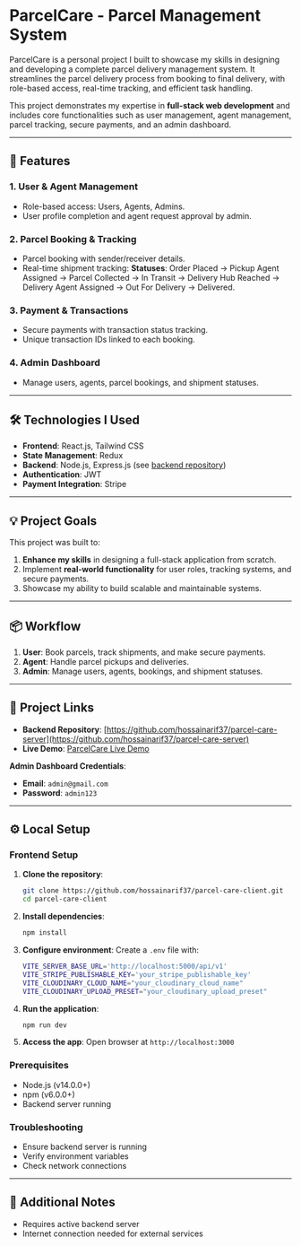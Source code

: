 # ParcelCare - Parcel Management System
ParcelCare is a personal project I built to showcase my skills in designing and developing a complete parcel delivery management system. It streamlines the parcel delivery process from booking to final delivery, with role-based access, real-time tracking, and efficient task handling.

This project demonstrates my expertise in **full-stack web development** and includes core functionalities such as user management, agent management, parcel tracking, secure payments, and an admin dashboard.

---

## 🚀 Features
### **1. User & Agent Management**
- Role-based access: Users, Agents, Admins.
- User profile completion and agent request approval by admin.

### **2. Parcel Booking & Tracking**
- Parcel booking with sender/receiver details.
- Real-time shipment tracking:
    **Statuses**: Order Placed → Pickup Agent Assigned → Parcel Collected → In Transit → Delivery Hub Reached → Delivery Agent Assigned → Out For Delivery → Delivered.

### **3. Payment & Transactions**
- Secure payments with transaction status tracking.
- Unique transaction IDs linked to each booking.

### **4. Admin Dashboard**
- Manage users, agents, parcel bookings, and shipment statuses.

---

## 🛠️ Technologies I Used
- **Frontend**: React.js, Tailwind CSS
- **State Management**: Redux
- **Backend**: Node.js, Express.js (see [backend repository](https://github.com/hossainarif37/parcel-care-server))
- **Authentication**: JWT
- **Payment Integration**: Stripe

---

## 💡 Project Goals
This project was built to:
1. **Enhance my skills** in designing a full-stack application from scratch.
2. Implement **real-world functionality** for user roles, tracking systems, and secure payments.
3. Showcase my ability to build scalable and maintainable systems.

---

## 📦 Workflow
1. **User**: Book parcels, track shipments, and make secure payments.
2. **Agent**: Handle parcel pickups and deliveries.
3. **Admin**: Manage users, agents, bookings, and shipment statuses.

---

## 🔗 Project Links
- **Backend Repository**: [https://github.com/hossainarif37/parcel-care-server](https://github.com/hossainarif37/parcel-care-server)
- **Live Demo**: [ParcelCare Live Demo](https://parcel-care.vercel.app)

**Admin Dashboard Credentials**:
- **Email**: `admin@gmail.com`
- **Password**: `admin123`

---

## ⚙️ Local Setup

### **Frontend Setup**
1. **Clone the repository**:
    ```bash
    git clone https://github.com/hossainarif37/parcel-care-client.git
    cd parcel-care-client
    ```

2. **Install dependencies**:
    ```bash
    npm install
    ```

3. **Configure environment**:
    Create a `.env` file with:
    ```bash
    VITE_SERVER_BASE_URL='http://localhost:5000/api/v1'
    VITE_STRIPE_PUBLISHABLE_KEY='your_stripe_publishable_key'
    VITE_CLOUDINARY_CLOUD_NAME="your_cloudinary_cloud_name"
    VITE_CLOUDINARY_UPLOAD_PRESET="your_cloudinary_upload_preset"
    ```

4. **Run the application**:
    ```bash
    npm run dev
    ```

5. **Access the app**:
    Open browser at `http://localhost:3000`

### **Prerequisites**
- Node.js (v14.0.0+)
- npm (v6.0.0+)
- Backend server running

### **Troubleshooting**
- Ensure backend server is running
- Verify environment variables
- Check network connections

---

## 📝 Additional Notes
- Requires active backend server
- Internet connection needed for external services